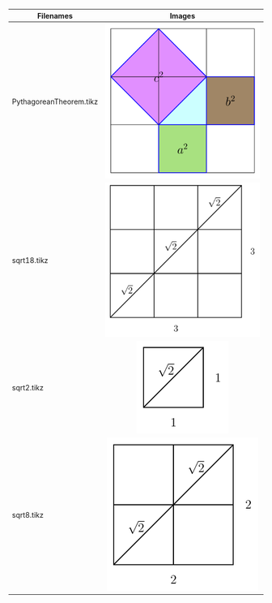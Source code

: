 | Filenames               |                                               Images                                               |
|-------------------------|:--------------------------------------------------------------------------------------------------:|
| PythagoreanTheorem.tikz | ![](https://github.com/bibbca/Tikz-Drawings/blob/master/PythagoreanTheorem/PythagoreanTheorem.png) |
| sqrt18.tikz             |       ![](https://github.com/bibbca/Tikz-Drawings/blob/master/PythagoreanTheorem/sqrt18.png)       |
| sqrt2.tikz              |        ![](https://github.com/bibbca/Tikz-Drawings/blob/master/PythagoreanTheorem/sqrt2.png)       |
| sqrt8.tikz              | ![](https://github.com/bibbca/Tikz-Drawings/blob/master/PythagoreanTheorem/sqrt8.png)              |
